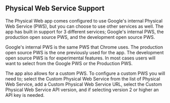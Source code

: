 ## Physical Web Service Support

The Physical Web app comes configured to use Google's internal Physical Web Service (PWS), but you can choose to use other services as well. The app has built in support for 3 different services; Google's internal PWS, the production open source PWS, and the development open source PWS.

Google's internal PWS is the same PWS that Chrome uses. The production open source PWS is the one previously used for the app. The development open source PWS is for experimental features. In most cases users will want to select from the Google PWS or the Production PWS.

The app also allows for a custom PWS. To configure a custom PWS you will need to; select the Custom Physical Web Service from the list of Physical Web Service, add a Custom Physical Web Service URL, select the Custom Physical Web Service API version, and if selecting version 2 or higher an API key is needed.
